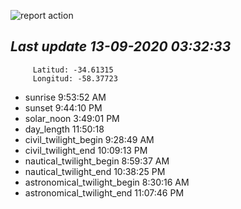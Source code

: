 ![report action](https://github.com/matiasz8/actions-for-reports/workflows/report%20action/badge.svg?branch=develop) 


## *****Last update 13-09-2020 03:32:33*****



		 Latitud: -34.61315
		 Longitud: -58.37723

 - sunrise 	 9:53:52 AM
 - sunset 	 9:44:10 PM
 - solar_noon 	 3:49:01 PM
 - day_length 	 11:50:18
 - civil_twilight_begin 	 9:28:49 AM
 - civil_twilight_end 	 10:09:13 PM
 - nautical_twilight_begin 	 8:59:37 AM
 - nautical_twilight_end 	 10:38:25 PM
 - astronomical_twilight_begin 	 8:30:16 AM
 - astronomical_twilight_end 	 11:07:46 PM
